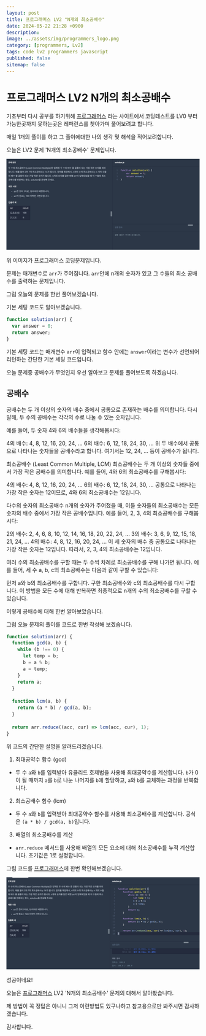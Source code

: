 ```yaml
---
layout: post
title: 프로그래머스 LV2 "N개의 최소공배수"
date: 2024-05-22 21:28 +0900
description: 
image: ../assets/img/programmers_logo.png
category: [programmers, Lv2]
tags: code lv2 programmers javascript
published: false
sitemap: false
---
```


# 프로그래머스 LV2 N개의 최소공배수

  기초부터 다시 공부를 하기위해 [프로그래머스](https://programmers.co.kr/) 라는 사이트에서
  코딩테스트를 LV0 부터 가능한곳까지 못하는곳은 레퍼런스를 찾아가며 풀어보려고 합니다.

  매일 1개의 풀이를 하고 그 풀이에대한 나의 생각 및 해석을 적어보려합니다.

  오늘은 LV2 문제 'N개의 최소공배수' 문제입니다.

  ![프로그래머스 이미지](/assets/img/post60_01.png)

  위 이미지가 프로그래머스 코딩문제입니다.
  
  문제는 매개변수로 `arr`가 주어집니다. `arr`안에 n개의 숫자가 있고 그 수들의 최소 공배수를 출력하는 문제입니다.

  그럼 오늘의 문제를 한번 풀어보겠습니다.

  기본 세팅 코드도 알아보겠습니다.

```javascript
function solution(arr) {
  var answer = 0;
  return answer;
}
```

기본 세팅 코드는 매개변수 `arr`이 입력되고 함수 안에는 `answer`이라는 변수가 선언되어 리턴하는 간단한 기본 세팅 코드입니다.

오늘 문제중 공배수가 무엇인지 우선 알아보고 문제를 풀어보도록 하겠습니다.

## 공배수

공배수는 두 개 이상의 숫자의 배수 중에서 공통으로 존재하는 배수를 의미합니다. 다시 말해, 두 수의 공배수는 각각의 수로 나눌 수 있는 숫자입니다.

예를 들어, 두 숫자 4와 6의 배수들을 생각해봅시다:

4의 배수: 4, 8, 12, 16, 20, 24, ...
6의 배수: 6, 12, 18, 24, 30, ...
위 두 배수에서 공통으로 나타나는 숫자들을 공배수라고 합니다. 여기서는 12, 24, ... 등이 공배수가 됩니다.

최소공배수 (Least Common Multiple, LCM)
최소공배수는 두 개 이상의 숫자들 중에서 가장 작은 공배수를 의미합니다. 예를 들어, 4와 6의 최소공배수를 구해봅시다:

4의 배수: 4, 8, 12, 16, 20, 24, ...
6의 배수: 6, 12, 18, 24, 30, ...
공통으로 나타나는 가장 작은 숫자는 12이므로, 4와 6의 최소공배수는 12입니다.

다수의 숫자의 최소공배수
n개의 숫자가 주어졌을 때, 이들 숫자들의 최소공배수는 모든 숫자의 배수 중에서 가장 작은 공배수입니다. 예를 들어, 2, 3, 4의 최소공배수를 구해봅시다:

2의 배수: 2, 4, 6, 8, 10, 12, 14, 16, 18, 20, 22, 24, ...
3의 배수: 3, 6, 9, 12, 15, 18, 21, 24, ...
4의 배수: 4, 8, 12, 16, 20, 24, ...
이 세 숫자의 배수 중 공통으로 나타나는 가장 작은 숫자는 12입니다. 따라서, 2, 3, 4의 최소공배수는 12입니다.

여러 수의 최소공배수를 구할 때는 두 수씩 차례로 최소공배수를 구해 나가면 됩니다. 예를 들어, 세 수 a, b, c의 최소공배수는 다음과 같이 구할 수 있습니다:

먼저 a와 b의 최소공배수를 구합니다.
구한 최소공배수와 c의 최소공배수를 다시 구합니다.
이 방법을 모든 수에 대해 반복하면 최종적으로 n개의 수의 최소공배수를 구할 수 있습니다.

이렇게 공배수에 대해 한번 알아보았습니다.

그럼 오늘 문제의 풀이를 코드로 한번 작성해 보겠습니다.

```javascript
function solution(arr) {
  function gcd(a, b) {
    while (b !== 0) {
      let temp = b;
      b = a % b;
      a = temp;
    }
    return a;
  }

  function lcm(a, b) {
    return (a * b) / gcd(a, b);
  }

  return arr.reduce((acc, cur) => lcm(acc, cur), 1);
}
```
위 코드의 간단한 설명을 알려드리겠습니다.

1. 최대공약수 함수 (gcd)
- 두 수 `a`와 `b`를 입력받아 유클리드 호제법을 사용해 최대공약수를 계산합니다. `b`가 0이 될 때까지 `a`를 `b`로 나눈 나머지를 `b`에 할당하고, `a`와 `b`를 교체하는 과정을 반복합니다.

2. 최소공배수 함수 (lcm)
- 두 수 `a`와 `b`를 입력받아 최대공약수 함수를 사용해 최소공배수를 계산합니다. 공식은 `(a * b) / gcd(a, b)`입니다.

3. 배열의 최소공배수를 계산
- `arr.reduce` 메서드를 사용해 배열의 모든 요소에 대해 최소공배수를 누적 계산합니다. 초기값은 1로 설정합니다.

그럼 코드를 [프로그래머스](https://programmers.co.kr/)에 한번 확인해보겠습니다.

![프로그래머스 이미지](/assets/img/post60_02.png)

성공이네요!

오늘은 [프로그래머스](https://programmers.co.kr/) LV2 'N개의 최소공배수' 문제의 대해서 알아봤습니다.

제 방법이 꼭 정답은 아니니 그저 이런방법도 있구나하고 참고용으로만 봐주시면 감사하겠습니다.

감사합니다.